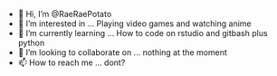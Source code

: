 - 👋 Hi, I’m @RaeRaePotato
- 👀 I’m interested in ... Playing video games and watching anime
- 🌱 I’m currently learning ... How to code on rstudio and gitbash plus python
- 💞️ I’m looking to collaborate on ... nothing at the moment
- 📫 How to reach me ... dont?

<!---
RaeRaePotato/RaeRaePotato is a ✨ special ✨ repository because its `README.md` (this file) appears on your GitHub profile.
You can click the Preview link to take a look at your changes.
--->
